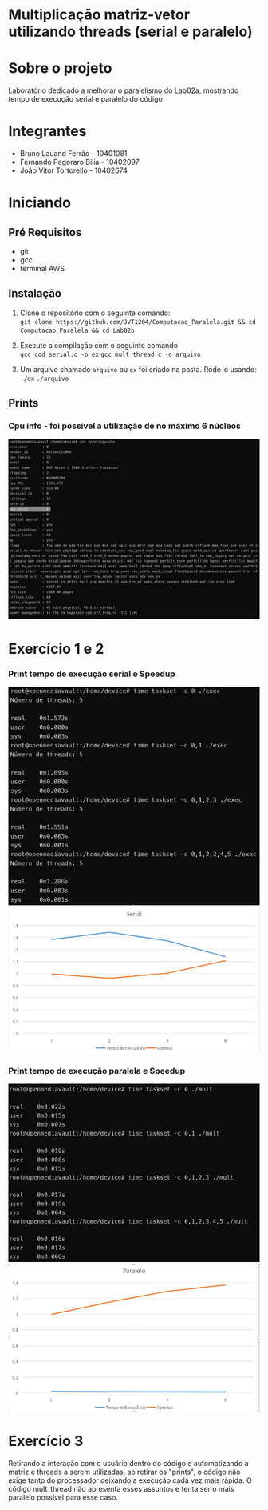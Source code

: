 # Multiplicação matriz-vetor utilizando threads (serial e paralelo)

# Sobre o projeto

Laboratório dedicado a melhorar o paralelismo do Lab02a, mostrando tempo de execução
serial e paralelo do código

# Integrantes

- Bruno Lauand Ferrão - 10401081
- Fernando Pegoraro Bilia - 10402097
- João Vitor Tortorello - 10402674

# Iniciando

## Pré Requisitos

- git
- gcc
- terminal AWS

## Instalação

1. Clone o repositório com o seguinte comando:\
`git clone https://github.com/JVT1204/Computacao_Paralela.git && cd Computacao_Paralela && cd Lab02b`

2. Execute a compilação com o seguinte comando\
`gcc cod_serial.c -o ex`
`gcc mult_thread.c -o arquivo`

3. Um arquivo chamado `arquivo` ou `ex` foi criado na pasta. Rode-o usando:\
`./ex`
`./arquivo`

## Prints

### Cpu info - foi possível a utilização de no máximo 6 núcleos

![alt](/assets/cpu_info.png)

# Exercício 1 e 2

### Print tempo de execução serial e Speedup

![alt](/assets/tempo_serial.png)
![alt](/assets/serial.png)

### Print tempo de execução paralela e Speedup

![alt](/assets/tempo_paralelo.png)
![alt](/assets/paralelo.png)

# Exercício 3

Retirando a interação com o usuário dentro do código e automatizando a matriz e threads a serem
utilizadas, ao retirar os "prints", o código não exige tanto do processador deixando a execução
cada vez mais rápida. O código mult_thread não apresenta esses assuntos e tenta ser o mais
paralelo possível para esse caso.